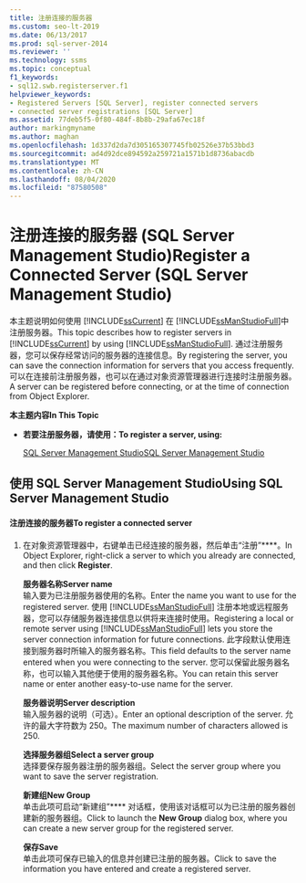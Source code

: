 ```yaml
---
title: 注册连接的服务器
ms.custom: seo-lt-2019
ms.date: 06/13/2017
ms.prod: sql-server-2014
ms.reviewer: ''
ms.technology: ssms
ms.topic: conceptual
f1_keywords:
- sql12.swb.registerserver.f1
helpviewer_keywords:
- Registered Servers [SQL Server], register connected servers
- connected server registrations [SQL Server]
ms.assetid: 77deb5f5-0f80-484f-8b8b-29afa67ec18f
author: markingmyname
ms.author: maghan
ms.openlocfilehash: 1d337d2da7d305165307745fb02526e37b53bbd3
ms.sourcegitcommit: ad4d92dce894592a259721a1571b1d8736abacdb
ms.translationtype: MT
ms.contentlocale: zh-CN
ms.lasthandoff: 08/04/2020
ms.locfileid: "87580508"
---
```

# <a name="register-a-connected-server-sql-server-management-studio"></a><span data-ttu-id="1fabc-102">注册连接的服务器 (SQL Server Management Studio)</span><span class="sxs-lookup"><span data-stu-id="1fabc-102">Register a Connected Server (SQL Server Management Studio)</span></span>
  <span data-ttu-id="1fabc-103">本主题说明如何使用 [!INCLUDE[ssCurrent](../../includes/sscurrent-md.md)] 在 [!INCLUDE[ssManStudioFull](../../includes/ssmanstudiofull-md.md)]中注册服务器。</span><span class="sxs-lookup"><span data-stu-id="1fabc-103">This topic describes how to register servers in [!INCLUDE[ssCurrent](../../includes/sscurrent-md.md)] by using [!INCLUDE[ssManStudioFull](../../includes/ssmanstudiofull-md.md)].</span></span> <span data-ttu-id="1fabc-104">通过注册服务器，您可以保存经常访问的服务器的连接信息。</span><span class="sxs-lookup"><span data-stu-id="1fabc-104">By registering the server, you can save the connection information for servers that you access frequently.</span></span> <span data-ttu-id="1fabc-105">可以在连接前注册服务器，也可以在通过对象资源管理器进行连接时注册服务器。</span><span class="sxs-lookup"><span data-stu-id="1fabc-105">A server can be registered before connecting, or at the time of connection from Object Explorer.</span></span>  
  
 <span data-ttu-id="1fabc-106">**本主题内容**</span><span class="sxs-lookup"><span data-stu-id="1fabc-106">**In This Topic**</span></span>  
  
-   <span data-ttu-id="1fabc-107">**若要注册服务器，请使用：**</span><span class="sxs-lookup"><span data-stu-id="1fabc-107">**To register a server, using:**</span></span>  
  
     [<span data-ttu-id="1fabc-108">SQL Server Management Studio</span><span class="sxs-lookup"><span data-stu-id="1fabc-108">SQL Server Management Studio</span></span>](#SSMSProcedure)  
  
##  <a name="using-sql-server-management-studio"></a><a name="SSMSProcedure"></a> <span data-ttu-id="1fabc-109">使用 SQL Server Management Studio</span><span class="sxs-lookup"><span data-stu-id="1fabc-109">Using SQL Server Management Studio</span></span>  
  
#### <a name="to-register-a-connected-server"></a><span data-ttu-id="1fabc-110">注册连接的服务器</span><span class="sxs-lookup"><span data-stu-id="1fabc-110">To register a connected server</span></span>  
  
1.  <span data-ttu-id="1fabc-111">在对象资源管理器中，右键单击已经连接的服务器，然后单击“注册”\*\*\*\*。</span><span class="sxs-lookup"><span data-stu-id="1fabc-111">In Object Explorer, right-click a server to which you already are connected, and then click **Register**.</span></span>  
  
     <span data-ttu-id="1fabc-112">**服务器名称**</span><span class="sxs-lookup"><span data-stu-id="1fabc-112">**Server name**</span></span>  
     <span data-ttu-id="1fabc-113">输入要为已注册服务器使用的名称。</span><span class="sxs-lookup"><span data-stu-id="1fabc-113">Enter the name you want to use for the registered server.</span></span> <span data-ttu-id="1fabc-114">使用 [!INCLUDE[ssManStudioFull](../../includes/ssmanstudiofull-md.md)] 注册本地或远程服务器，您可以存储服务器连接信息以供将来连接时使用。</span><span class="sxs-lookup"><span data-stu-id="1fabc-114">Registering a local or remote server using [!INCLUDE[ssManStudioFull](../../includes/ssmanstudiofull-md.md)] lets you store the server connection information for future connections.</span></span> <span data-ttu-id="1fabc-115">此字段默认使用连接到服务器时所输入的服务器名称。</span><span class="sxs-lookup"><span data-stu-id="1fabc-115">This field defaults to the server name entered when you were connecting to the server.</span></span> <span data-ttu-id="1fabc-116">您可以保留此服务器名称，也可以输入其他便于使用的服务器名称。</span><span class="sxs-lookup"><span data-stu-id="1fabc-116">You can retain this server name or enter another easy-to-use name for the server.</span></span>  
  
     <span data-ttu-id="1fabc-117">**服务器说明**</span><span class="sxs-lookup"><span data-stu-id="1fabc-117">**Server description**</span></span>  
     <span data-ttu-id="1fabc-118">输入服务器的说明（可选）。</span><span class="sxs-lookup"><span data-stu-id="1fabc-118">Enter an optional description of the server.</span></span> <span data-ttu-id="1fabc-119">允许的最大字符数为 250。</span><span class="sxs-lookup"><span data-stu-id="1fabc-119">The maximum number of characters allowed is 250.</span></span>  
  
     <span data-ttu-id="1fabc-120">**选择服务器组**</span><span class="sxs-lookup"><span data-stu-id="1fabc-120">**Select a server group**</span></span>  
     <span data-ttu-id="1fabc-121">选择要保存服务器注册的服务器组。</span><span class="sxs-lookup"><span data-stu-id="1fabc-121">Select the server group where you want to save the server registration.</span></span>  
  
     <span data-ttu-id="1fabc-122">**新建组**</span><span class="sxs-lookup"><span data-stu-id="1fabc-122">**New Group**</span></span>  
     <span data-ttu-id="1fabc-123">单击此项可启动“新建组”\*\*\*\* 对话框，使用该对话框可以为已注册的服务器创建新的服务器组。</span><span class="sxs-lookup"><span data-stu-id="1fabc-123">Click to launch the **New Group** dialog box, where you can create a new server group for the registered server.</span></span>  
  
     <span data-ttu-id="1fabc-124">**保存**</span><span class="sxs-lookup"><span data-stu-id="1fabc-124">**Save**</span></span>  
     <span data-ttu-id="1fabc-125">单击此项可保存已输入的信息并创建已注册的服务器。</span><span class="sxs-lookup"><span data-stu-id="1fabc-125">Click to save the information you have entered and create a registered server.</span></span>  
  
  
